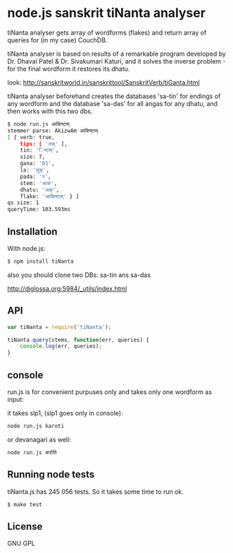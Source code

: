 # node.js sanskrit tiNanta analyser

tiNanta analyser gets array of wordforms (flakes) and return array of queries for (in my case) CouchDB.

tiNanta analyser is based on results of a remarkable program developed by Dr. Dhaval Patel & Dr. Sivakumari Katuri, and it solves the inverse problem - for the final wordform it restores its dhatu.

look: http://sanskritworld.in/sanskrittool/SanskritVerb/tiGanta.html

tiNanta analyser beforehand creates the  databases 'sa-tin' for endings of any wordform and the database 'sa-das' for all angas for any dhatu, and then works with this two dbs.


````bash
$ node run.js आकिष्टाम्                                                           (git)-[devel]
stemmer parse: AkizwAm आकिष्टाम्
[ { verb: true,
    tips: [ 'तस्' ],
    tin: 'िष्टाम्',
    size: 7,
    gana: '01',
    la: 'लुङ्',
    pada: 'प',
    stem: 'आक',
    dhatu: 'अक्',
    flake: 'आकिष्टाम्' } ]
qs size: 1
queryTime: 103.593ms
````


## Installation

With node.js:

````javascript
$ npm install tiNanta
````

also you should clone two DBs: sa-tin ans sa-das

http://diglossa.org:5984/_utils/index.html


## API

````javascript
var tiNanta = require('tiNanta');
````

````javascript
tiNanta.query(stems, function(err, queries) {
    console.log(err, queries);
}
````

## console

run.js is for convenient purpuses only and takes only one wordform as input:

it takes slp1, (slp1 goes only in console):

````bash
node run.js karoti
````
or devanagari as well:

````bash
node run.js करोति
````

## Running node tests

tiNanta.js has 245 056 tests. So it takes some time to run ok.

````javascript
$ make test
````

## License

  GNU GPL
